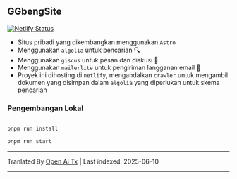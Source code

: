 ## GGbengSite

[![Netlify Status](https://api.netlify.com/api/v1/badges/58d6ebf4-6582-43fc-a7e7-a1ce4278e8f3/deploy-status)](https://app.netlify.com/sites/ggbengsite/deploys)

- Situs pribadi yang dikembangkan menggunakan `Astro`
- Menggunakan `algolia` untuk pencarian 🔍
- Menggunakan `giscus` untuk pesan dan diskusi 🌈
- Menggunakan `mailerlite` untuk pengiriman langganan email 📮
- Proyek ini dihosting di `netlify`, mengandalkan `crawler` untuk mengambil dokumen yang disimpan dalam `algolia` yang diperlukan untuk skema pencarian

### Pengembangan Lokal

```bash

pnpm run install

pnpm run start
```

---

Tranlated By [Open Ai Tx](https://github.com/OpenAiTx/OpenAiTx) | Last indexed: 2025-06-10

---